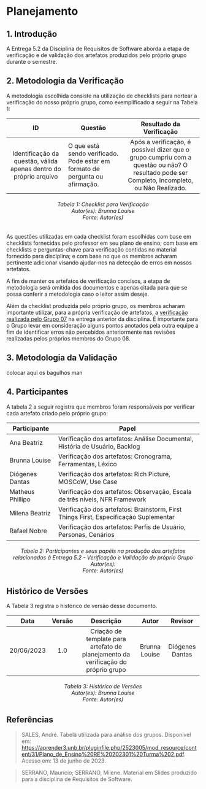 # Planejamento
## 1. Introdução
A Entrega 5.2 da Disciplina de Requisitos de Software aborda a etapa de verificação e de validação dos artefatos produzidos pelo próprio grupo durante o semestre. 

## 2. Metodologia da Verificação

A metodologia escolhida consiste na utilização de checklists para nortear a verificação do nosso próprio grupo, como exemplificado a seguir na Tabela 1:

| ID |Questão| Resultado da Verificação |
| :---: | --- | :---: |
| Identificação da questão, válida apenas dentro do próprio arquivo | O que está sendo verificado. Pode estar em formato de pergunta ou afirmação.  | Após a verificação, é possível dizer que o grupo cumpriu com a questão ou não? O resultado pode ser Completo, Incompleto, ou Não Realizado.|
<h6 align = "center"> Tabela 1: Checklist para Verificação
<br> Autor(es): Brunna Louise
<br>Fonte: Autor(es)</h6>

As questões utilizadas em cada checklist foram escolhidas com base em checklists fornecidas pelo professor em seu plano de ensino; com base em checklists e perguntas-chave para verificação contidas no material fornecido para disciplina; e com base no que os membros acharam pertinente adicionar visando ajudar-nos na detecção de erros em nossos artefatos.

A fim de manter os artefatos de verificação concisos, a etapa de metodologia será omitida dos documentos e apenas citada para que se possa conferir a metodologia caso o leitor assim deseje.

Além da checklist produzida pelo próprio grupo, os membros acharam importante utilizar, para a própria verificação de artefatos, a [verificação realizada pelo Grupo 07](https://requisitos-de-software.github.io/2023.1-Petz/analise/teste/planejamento/) na entrega anterior da disciplina. É importante para o Grupo levar em consideração alguns pontos anotados pela outra equipe a fim de identificar erros não percebidos anteriormente nas revisões realizadas pelos próprios membros do Grupo 08. 

## 3. Metodologia da Validação

colocar aqui os bagulhos man

## 4. Participantes

A tabela 2 a seguir registra que membros foram responsáveis por verificar cada artefato criado pelo próprio grupo:

| **Participante** | **Papel** |
| ---- | ----------- | 
| Ana Beatriz | Verificação dos artefatos: Análise Documental, História de Usuário, Backlog |
| Brunna Louise | Verificação dos artefatos: Cronograma, Ferramentas, Léxico |
| Diógenes Dantas | Verificação dos artefatos: Rich Picture, MOSCoW, Use Case |
| Matheus Phillipo | Verificação dos artefatos: Observação, Escala de três níveis, NFR Framework |
| Milena Beatriz | Verificação dos artefatos: Brainstorm, First Things First, Especificação Suplementar |
| Rafael Nobre | Verificação dos artefatos: Perfis de Usuário, Personas, Cenários |

<h6 align = "center"> Tabela 2: Participantes e seus papéis na produção dos artefatos relacionados à Entrega 5.2 - Verificação e Validação do próprio Grupo 
<br> Autor(es): 
<br>Fonte: Autor(es)</h6>

## Histórico de Versões

A Tabela 3 registra o histórico de versão desse documento.

|**Data** | **Versão** | **Descrição** | **Autor** | **Revisor** |
|:---: | :---: | :---: | :---: | :---: |
| 20/06/2023 | 1.0 | Criação de template para artefato de planejamento da verificação do próprio grupo | Brunna Louise | Diógenes Dantas |

<h6 align = "center"> Tabela 3: Histórico de Versões
<br> Autor(es): Brunna Louise
<br>Fonte: Autor(es)</h6>

## Referências

>SALES, André. Tabela utilizada para análise dos grupos. Disponível em: https://aprender3.unb.br/pluginfile.php/2523005/mod_resource/content/31/Plano_de_Ensino%20RE%20202301%20Turma%202.pdf. Acesso em: 13 de junho de 2023.

>SERRANO, Maurício; SERRANO, Milene. Material em Slides produzido para a disciplina de Requisitos de Software.